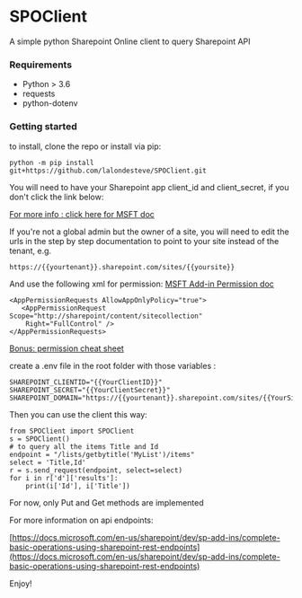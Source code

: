 # SPOClient
A simple python Sharepoint Online client to query Sharepoint API

### Requirements
- Python > 3.6
- requests
- python-dotenv

### Getting started
to install, clone the repo or install via pip:

`python -m pip install git+https://github.com/lalondesteve/SPOClient.git`


You will need to have your Sharepoint app client_id and client_secret, if you don't click the link below:

[For more info : click here for MSFT doc](https://docs.microsoft.com/en-us/sharepoint/dev/solution-guidance/security-apponly-azureacs)

If you're not a global admin but the owner of a site, you will need to edit the urls in the step by step documentation to point to your site instead of the tenant, e.g.

`https://{{yourtenant}}.sharepoint.com/sites/{{yoursite}}`

And use the following xml for permission:
[MSFT Add-in Permission doc](https://docs.microsoft.com/en-us/sharepoint/dev/sp-add-ins/add-in-permissions-in-sharepoint)

```
<AppPermissionRequests AllowAppOnlyPolicy="true">  
   <AppPermissionRequest Scope="http://sharepoint/content/sitecollection" 
    Right="FullControl" />
</AppPermissionRequests>
```
[Bonus: permission cheat sheet](https://medium.com/ng-sp/sharepoint-add-in-permission-xml-cheat-sheet-64b87d8d7600)

create a .env file in the root folder with those variables :

```
SHAREPOINT_CLIENTID="{{YourClientID}}"
SHAREPOINT_SECRET="{{YourClientSecret}}"
SHAREPOINT_DOMAIN="https://{{yourtenant}}.sharepoint.com/sites/{{YourSite}}"
```

Then you can use the client this way:


```
from SPOClient import SPOClient
s = SPOClient()
# to query all the items Title and Id
endpoint = "/lists/getbytitle('MyList')/items"
select = 'Title,Id'
r = s.send_request(endpoint, select=select)
for i in r['d']['results']:
    print(i['Id'], i['Title'])
```
For now, only Put and Get methods are implemented

For more information on api endpoints:

[https://docs.microsoft.com/en-us/sharepoint/dev/sp-add-ins/complete-basic-operations-using-sharepoint-rest-endpoints](https://docs.microsoft.com/en-us/sharepoint/dev/sp-add-ins/complete-basic-operations-using-sharepoint-rest-endpoints)

Enjoy!